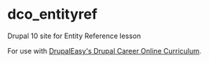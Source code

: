 # dco_entityref
Drupal 10 site for Entity Reference lesson

For use with [DrupalEasy's Drupal Career Online Curriculum](https://www.drupaleasy.com/academy/dco/course-information). 
